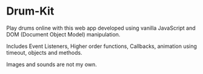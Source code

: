 # Drum-Kit
Play drums online with this web app developed using vanilla JavaScript and DOM (Document Object Model) manipulation.

Includes Event Listeners, Higher order functions, Callbacks, animation using timeout, objects and methods.

Images and sounds are not my own.
